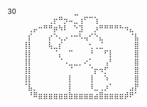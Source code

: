 30
⠀⠀⠀⠀⠀⠀⠀⠀⠀⠀⠀⣀⠀⠀⠀⠀⠀⠀⠀⠀⠀⠀⠀⠀⠀
⠀⠀⠀⠀⠀⠀⠀⠀⢀⡖⠛⡲⠤⣀⢰⠋⠉⢱⠀⠀⠀⠀⠀⠀⠀⠀⠀⠀⠀⠀
⠀⠀⠀⠀⢀⡤⠒⠛⠛⡶⠳⠇⠀⠑⣹⠀⠀⡰⠛⠛⠛⠛⠓⠲⣄⠀⠀⠀⠀⠀
⠀⠀⠀⠀⡎⠀⠀⠀⡔⠑⢄⡠⠐⠒⠣⢤⠊⠑⣄⠀⠀⠀⠀⠀⠈⣧⠀⠀⠀⠀
⠀⠀⠀⢸⡇⠀⠀⠀⢧⣀⡎⠀⠀⠀⠀⠀⢂⢀⣈⠀⠀⠀⠀⠀⠀⣿⠀⠀⠀⠀
⠀⠀⠀⢸⡇⠀⠀⠀⠀⠈⡄⠀⠉⠀⠀⠀⠘⠀⠀⠋⡇⠀⠀⠀⠀⣿⠀⠀⠀⠀
⠀⠀⠀⢸⡇⠀⠀⠀⠀⠀⠈⠠⣀⣀⡀⠔⡁⠀⠀⢠⠃⠀⠀⠀⠀⣿⠀⠀⠀⠀
⠀⠀⠀⢸⡇⠀⠀⠀⠀⠀⠀⠀⠈⠀⠀⠀⠈⡖⠲⡋⠀⠀⠀⠀⠀⣿⠀⠀⠀⠀
⠀⠀⠀⢸⡇⠀⠀⠀⠀⠀⠀⠀⡇⠀⠀⠀⢸⠀⠀⠱⠀⠀⠀⠀⠀⣿⠀⠀⠀⠀
⠀⠀⠀⠈⣧⡀⠀⠀⠀⠀⠀⠀⡇⠀⠀⠀⠸⣀⢀⡰⠁⠀⠀⠀⣠⡟⠀⠀⠀⠀
⠀⠀⠀⠀⠘⠿⣶⣶⣶⣶⣶⣶⣷⣶⣶⣶⣶⣴⣿⣶⣶⣶⣶⡾⠟⠁⠀⠀⠀
